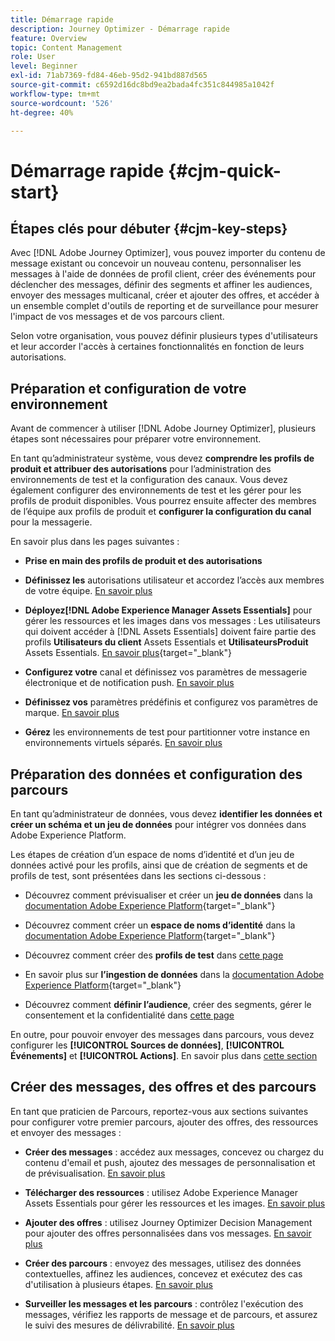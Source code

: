 ```yaml
---
title: Démarrage rapide
description: Journey Optimizer - Démarrage rapide
feature: Overview
topic: Content Management
role: User
level: Beginner
exl-id: 71ab7369-fd84-46eb-95d2-941bd887d565
source-git-commit: c6592d16dc8bd9ea2bada4fc351c844985a1042f
workflow-type: tm+mt
source-wordcount: '526'
ht-degree: 40%

---
```


# Démarrage rapide {#cjm-quick-start}

## Étapes clés pour débuter {#cjm-key-steps}

Avec [!DNL Adobe Journey Optimizer], vous pouvez importer du contenu de message existant ou concevoir un nouveau contenu, personnaliser les messages à l&#39;aide de données de profil client, créer des événements pour déclencher des messages, définir des segments et affiner les audiences, envoyer des messages multicanal, créer et ajouter des offres, et accéder à un ensemble complet d&#39;outils de reporting et de surveillance pour mesurer l&#39;impact de vos messages et de vos parcours client.

Selon votre organisation, vous pouvez définir plusieurs types d&#39;utilisateurs et leur accorder l&#39;accès à certaines fonctionnalités en fonction de leurs autorisations.

## Préparation et configuration de votre environnement

Avant de commencer à utiliser [!DNL Adobe Journey Optimizer], plusieurs étapes sont nécessaires pour préparer votre environnement.

En tant qu’administrateur système, vous devez **comprendre les profils de produit et attribuer des autorisations** pour l’administration des environnements de test et la configuration des canaux. Vous devez également configurer des environnements de test et les gérer pour les profils de produit disponibles.
Vous pourrez ensuite affecter des membres de l’équipe aux profils de produit et **configurer la configuration du canal** pour la messagerie.

En savoir plus dans les pages suivantes :

* **Prise en main des profils de produit et des autorisations**

* **Définissez les** autorisations utilisateur et accordez l’accès aux membres de votre équipe. [En savoir plus](../using/administration/permissions.md)

* **Déployez[!DNL Adobe Experience Manager Assets Essentials]** pour gérer les ressources et les images dans vos messages : Les utilisateurs qui doivent accéder à  [!DNL Assets Essentials] doivent faire partie des profils  **Utilisateurs du client** Assets Essentials et  **UtilisateursProduit** Assets Essentials. [En savoir plus](https://experienceleague.adobe.com/docs/experience-manager-assets-essentials/help/deploy-administer.html?lang=fr){target=&quot;_blank&quot;}

* **Configurez votre** canal et définissez vos paramètres de messagerie électronique et de notification push. [En savoir plus](../using/configuration/get-started-configuration.md)

* **Définissez vos** paramètres prédéfinis et configurez vos paramètres de marque. [En savoir plus](../using/configuration/message-presets.md)

* **Gérez** les environnements de test pour partitionner votre instance en environnements virtuels séparés. [En savoir plus](../using/administration/sandboxes.md)


## Préparation des données et configuration des parcours

En tant qu’administrateur de données, vous devez **identifier les données et créer un schéma et un jeu de données** pour intégrer vos données dans Adobe Experience Platform.

Les étapes de création d’un espace de noms d’identité et d’un jeu de données activé pour les profils, ainsi que de création de segments et de profils de test, sont présentées dans les sections ci-dessous :

* Découvrez comment prévisualiser et créer un **jeu de données** dans la [documentation Adobe Experience Platform](https://experienceleague.adobe.com/docs/experience-platform/catalog/datasets/user-guide.html?lang=fr){target=&quot;_blank&quot;}

* Découvrez comment créer un **espace de noms d’identité** dans la [documentation Adobe Experience Platform](https://experienceleague.adobe.com/docs/experience-platform/identity/namespaces.html?lang=fr#manage-namespaces){target=&quot;_blank&quot;}

* Découvrez comment créer des **profils de test** dans [cette page](../using/building-journeys/creating-test-profiles.md)

* En savoir plus sur **l’ingestion de données** dans la [documentation Adobe Experience Platform](https://experienceleague.adobe.com/docs/experience-platform/ingestion/home.html?lang=fr){target=&quot;_blank&quot;}

* Découvrez comment **définir l’audience**, créer des segments, gérer le consentement et la confidentialité dans [cette page](../using/segment/about-segments.md)

En outre, pour pouvoir envoyer des messages dans parcours, vous devez configurer les **[!UICONTROL Sources de données]**, **[!UICONTROL Événements]** et **[!UICONTROL Actions]**. En savoir plus dans [cette section](../using/configuration/about-data-sources-events-actions.md)

## Créer des messages, des offres et des parcours

En tant que praticien de Parcours, reportez-vous aux sections suivantes pour configurer votre premier parcours, ajouter des offres, des ressources et envoyer des messages :

* **Créer des messages** : accédez aux messages, concevez ou chargez du contenu d&#39;email et push, ajoutez des messages de personnalisation et de prévisualisation. [En savoir plus](create-message.md)

* **Télécharger des ressources** : utilisez Adobe Experience Manager Assets Essentials pour gérer les ressources et les images. [En savoir plus](assets-essentials.md)

* **Ajouter des offres** : utilisez Journey Optimizer Decision Management pour ajouter des offres personnalisées dans vos messages. [En savoir plus](../using/offers/get-started/starting-offer-decisioning.md)

* **Créer des parcours** : envoyez des messages, utilisez des données contextuelles, affinez les audiences, concevez et exécutez des cas d&#39;utilisation à plusieurs étapes. [En savoir plus](building-journeys/journey.md)

* **Surveiller les messages et les parcours** : contrôlez l&#39;exécution des messages, vérifiez les rapports de message et de parcours, et assurez le suivi des mesures de délivrabilité. [En savoir plus](message-monitoring.md)
